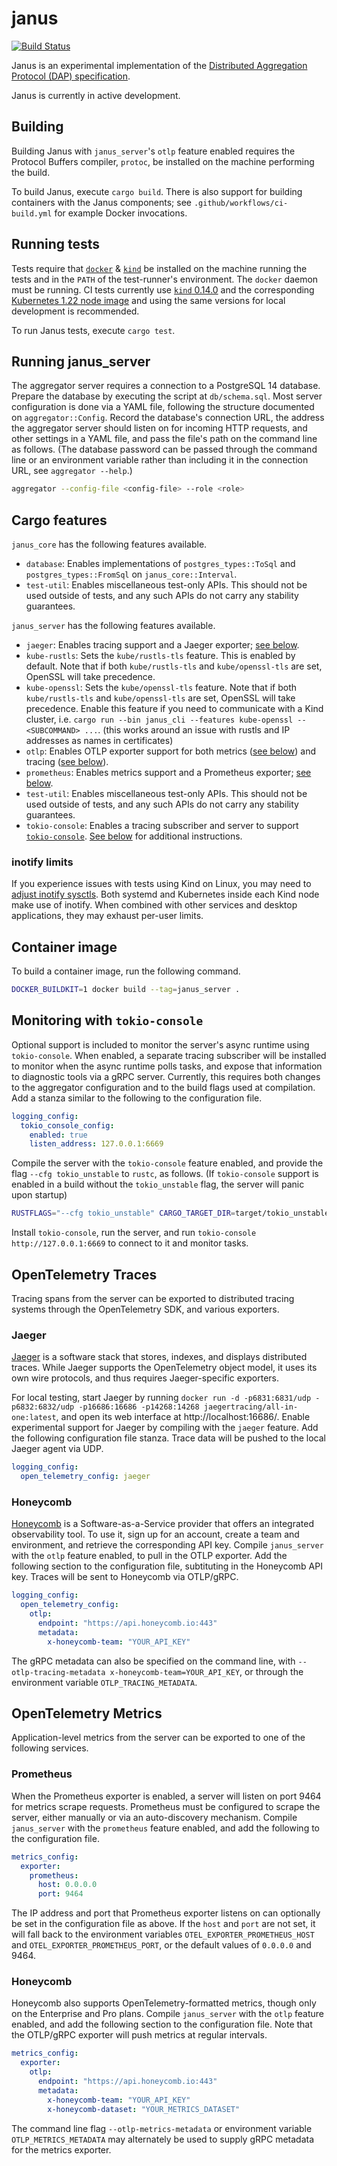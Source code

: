 # janus
[![Build Status]][actions]

[Build Status]: https://github.com/divviup/janus/workflows/ci-build/badge.svg
[actions]: https://github.com/divviup/janus/actions?query=branch%3Amain

Janus is an experimental implementation of the
[Distributed Aggregation Protocol (DAP) specification](https://github.com/ietf-wg-ppm/draft-ietf-ppm-dap).

Janus is currently in active development.

## Building

Building Janus with `janus_server`'s `otlp` feature enabled requires the Protocol Buffers compiler,
`protoc`, be installed on the machine performing the build.

To build Janus, execute `cargo build`. There is also support for building containers with the Janus
components; see `.github/workflows/ci-build.yml` for example Docker invocations.

## Running tests

Tests require that [`docker`](https://www.docker.com) & [`kind`](https://kind.sigs.k8s.io) be installed on the machine running the tests and in the `PATH` of the test-runner's environment. The `docker` daemon must be running. CI tests currently use [`kind` 0.14.0](https://github.com/kubernetes-sigs/kind/releases/tag/v0.14.0) and the corresponding [Kubernetes 1.22 node image](kindest/node:v1.22.9@sha256:8135260b959dfe320206eb36b3aeda9cffcb262f4b44cda6b33f7bb73f453105) and using the same versions for local development is recommended.

To run Janus tests, execute `cargo test`.

## Running janus\_server

The aggregator server requires a connection to a PostgreSQL 14 database. Prepare the database by executing the script at `db/schema.sql`. Most server configuration is done via a YAML file, following the structure documented on `aggregator::Config`. Record the database's connection URL, the address the aggregator server should listen on for incoming HTTP requests, and other settings in a YAML file, and pass the file's path on the command line as follows. (The database password can be passed through the command line or an environment variable rather than including it in the connection URL, see `aggregator --help`.)

```bash
aggregator --config-file <config-file> --role <role>
```

## Cargo features

`janus_core` has the following features available.

* `database`: Enables implementations of `postgres_types::ToSql` and `postgres_types::FromSql` on `janus_core::Interval`.
* `test-util`: Enables miscellaneous test-only APIs. This should not be used outside of tests, and any such APIs do not carry any stability guarantees.

`janus_server` has the following features available.

* `jaeger`: Enables tracing support and a Jaeger exporter; [see below](#jaeger).
* `kube-rustls`: Sets the `kube/rustls-tls` feature. This is enabled by default. Note that if both `kube/rustls-tls` and `kube/openssl-tls` are set, OpenSSL will take precedence.
* `kube-openssl`: Sets the `kube/openssl-tls` feature. Note that if both `kube/rustls-tls` and `kube/openssl-tls` are set, OpenSSL will take precedence. Enable this feature if you need to communicate with a Kind cluster, i.e. `cargo run --bin janus_cli --features kube-openssl -- <SUBCOMMAND> ...`. (this works around an issue with rustls and IP addresses as names in certificates)
* `otlp`: Enables OTLP exporter support for both metrics ([see below](#honeycomb-1)) and tracing ([see below](#honeycomb)).
* `prometheus`: Enables metrics support and a Prometheus exporter; [see below](#prometheus).
* `test-util`: Enables miscellaneous test-only APIs. This should not be used outside of tests, and any such APIs do not carry any stability guarantees.
* `tokio-console`: Enables a tracing subscriber and server to support [`tokio-console`](https://github.com/tokio-rs/console). [See below](#monitoring-with-tokio-console) for additional instructions.

### inotify limits

If you experience issues with tests using Kind on Linux, you may need to [adjust inotify sysctls](https://kind.sigs.k8s.io/docs/user/known-issues/#pod-errors-due-to-too-many-open-files). Both systemd and Kubernetes inside each Kind node make use of inotify. When combined with other services and desktop applications, they may exhaust per-user limits.

## Container image

To build a container image, run the following command.

```bash
DOCKER_BUILDKIT=1 docker build --tag=janus_server .
```

## Monitoring with `tokio-console`

Optional support is included to monitor the server's async runtime using `tokio-console`. When enabled, a separate tracing subscriber will be installed to monitor when the async runtime polls tasks, and expose that information to diagnostic tools via a gRPC server. Currently, this requires both changes to the aggregator configuration and to the build flags used at compilation. Add a stanza similar to the following to the configuration file.

```yaml
logging_config:
  tokio_console_config:
    enabled: true
    listen_address: 127.0.0.1:6669
```

Compile the server with the `tokio-console` feature enabled, and provide the flag `--cfg tokio_unstable` to `rustc`, as follows. (If `tokio-console` support is enabled in a build without the `tokio_unstable` flag, the server will panic upon startup)

```bash
RUSTFLAGS="--cfg tokio_unstable" CARGO_TARGET_DIR=target/tokio_unstable cargo build --features tokio-console
```

Install `tokio-console`, run the server, and run `tokio-console http://127.0.0.1:6669` to connect to it and monitor tasks.

## OpenTelemetry Traces

Tracing spans from the server can be exported to distributed tracing systems through the OpenTelemetry SDK, and various exporters.

### Jaeger

[Jaeger](https://www.jaegertracing.io/) is a software stack that stores, indexes, and displays distributed traces. While Jaeger supports the OpenTelemetry object model, it uses its own wire protocols, and thus requires Jaeger-specific exporters.

For local testing, start Jaeger by running `docker run -d -p6831:6831/udp -p6832:6832/udp -p16686:16686 -p14268:14268 jaegertracing/all-in-one:latest`, and open its web interface at http://localhost:16686/. Enable experimental support for Jaeger by compiling with the `jaeger` feature. Add the following configuration file stanza. Trace data will be pushed to the local Jaeger agent via UDP.

```yaml
logging_config:
  open_telemetry_config: jaeger
```

### Honeycomb

[Honeycomb](https://www.honeycomb.io/) is a Software-as-a-Service provider that offers an integrated observability tool. To use it, sign up for an account, create a team and environment, and retrieve the corresponding API key. Compile `janus_server` with the `otlp` feature enabled, to pull in the OTLP exporter. Add the following section to the configuration file, subtituting in the Honeycomb API key. Traces will be sent to Honeycomb via OTLP/gRPC.

```yaml
logging_config:
  open_telemetry_config:
    otlp:
      endpoint: "https://api.honeycomb.io:443"
      metadata:
        x-honeycomb-team: "YOUR_API_KEY"
```

The gRPC metadata can also be specified on the command line, with `--otlp-tracing-metadata x-honeycomb-team=YOUR_API_KEY`, or through the environment variable `OTLP_TRACING_METADATA`.

## OpenTelemetry Metrics

Application-level metrics from the server can be exported to one of the following services.

### Prometheus

When the Prometheus exporter is enabled, a server will listen on port 9464 for metrics scrape requests. Prometheus must be configured to scrape the server, either manually or via an auto-discovery mechanism. Compile `janus_server` with the `prometheus` feature enabled, and add the following to the configuration file.
```yaml
metrics_config:
  exporter:
    prometheus:
      host: 0.0.0.0
      port: 9464
```

The IP address and port that Prometheus exporter listens on can optionally be set in the configuration file as above. If the `host` and `port` are not set, it will fall back to the environment variables `OTEL_EXPORTER_PROMETHEUS_HOST` and `OTEL_EXPORTER_PROMETHEUS_PORT`, or the default values of `0.0.0.0` and 9464.

### Honeycomb

Honeycomb also supports OpenTelemetry-formatted metrics, though only on the Enterprise and Pro plans. Compile `janus_server` with the `otlp` feature enabled, and add the following section to the configuration file. Note that the OTLP/gRPC exporter will push metrics at regular intervals.

```yaml
metrics_config:
  exporter:
    otlp:
      endpoint: "https://api.honeycomb.io:443"
      metadata:
        x-honeycomb-team: "YOUR_API_KEY"
        x-honeycomb-dataset: "YOUR_METRICS_DATASET"
```

The command line flag `--otlp-metrics-metadata` or environment variable `OTLP_METRICS_METADATA` may alternately be used to supply gRPC metadata for the metrics exporter.
